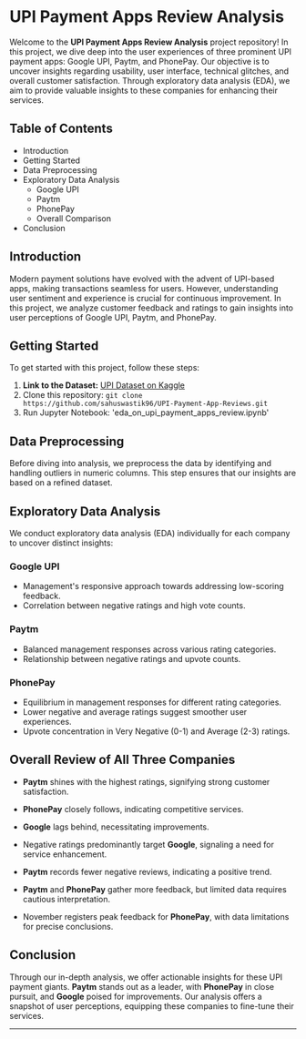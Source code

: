 # UPI Payment Apps Review Analysis

Welcome to the **UPI Payment Apps Review Analysis** project repository! In this project, we dive deep into the user experiences of three prominent UPI payment apps: Google UPI, Paytm, and PhonePay. Our objective is to uncover insights regarding usability, user interface, technical glitches, and overall customer satisfaction. Through exploratory data analysis (EDA), we aim to provide valuable insights to these companies for enhancing their services.

## Table of Contents

- Introduction
- Getting Started
- Data Preprocessing
- Exploratory Data Analysis
  - Google UPI
  - Paytm
  - PhonePay
  - Overall Comparison
- Conclusion


## Introduction

Modern payment solutions have evolved with the advent of UPI-based apps, making transactions seamless for users. However, understanding user sentiment and experience is crucial for continuous improvement. In this project, we analyze customer feedback and ratings to gain insights into user perceptions of Google UPI, Paytm, and PhonePay.

## Getting Started

To get started with this project, follow these steps:

1. **Link to the Dataset:** [UPI Dataset on Kaggle](https://www.kaggle.com/datasets/komalkhetlani/upi-payment-apps-review-google-play-store)
2. Clone this repository: `git clone https://github.com/sahuswastik96/UPI-Payment-App-Reviews.git`
3. Run Jupyter Notebook: 'eda_on_upi_payment_apps_review.ipynb'

## Data Preprocessing

Before diving into analysis, we preprocess the data by identifying and handling outliers in numeric columns. This step ensures that our insights are based on a refined dataset.

## Exploratory Data Analysis

We conduct exploratory data analysis (EDA) individually for each company to uncover distinct insights:

### Google UPI

- Management's responsive approach towards addressing low-scoring feedback.
- Correlation between negative ratings and high vote counts.

### Paytm

- Balanced management responses across various rating categories.
- Relationship between negative ratings and upvote counts.

### PhonePay

- Equilibrium in management responses for different rating categories.
- Lower negative and average ratings suggest smoother user experiences.
- Upvote concentration in Very Negative (0-1) and Average (2-3) ratings.

## Overall Review of All Three Companies

- **Paytm** shines with the highest ratings, signifying strong customer satisfaction.
- **PhonePay** closely follows, indicating competitive services.
- **Google** lags behind, necessitating improvements.

- Negative ratings predominantly target **Google**, signaling a need for service enhancement.
- **Paytm** records fewer negative reviews, indicating a positive trend.

- **Paytm** and **PhonePay** gather more feedback, but limited data requires cautious interpretation.
- November registers peak feedback for **PhonePay**, with data limitations for precise conclusions.

## Conclusion

Through our in-depth analysis, we offer actionable insights for these UPI payment giants. **Paytm** stands out as a leader, with **PhonePay** in close pursuit, and **Google** poised for improvements. Our analysis offers a snapshot of user perceptions, equipping these companies to fine-tune their services.

---
